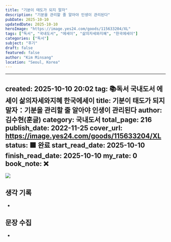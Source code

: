 ```yaml
---
title: "기분이 태도가 되지 말자"
description: "기분을 관리할 줄 알아야 인생이 관리된다"
pubDate: 2025-10-10
updatedDate: 2025-10-10
heroImage: "https://image.yes24.com/goods/115633204/XL"
tags: ["독서", "국내도서", "에세이", "삶의자세와지혜", "한국에세이"]
categories: ["독서"]
subject: "후기"
draft: false
featured: false
author: "Kim Minsang"
location: "Seoul, Korea"
---
```

---
created: 2025-10-10 20:02
tag: 📚독서 국내도서 에세이 삶의자세와지혜 한국에세이
title: 기분이 태도가 되지 말자：기분을 관리할 줄 알아야 인생이 관리된다
author: 김수현(훈글)
category: 국내도서
total_page: 216
publish_date: 2022-11-25
cover_url: https://image.yes24.com/goods/115633204/XL
status: 🟩 완료
start_read_date: 2025-10-10
finish_read_date: 2025-10-10
my_rate: 0
book_note: ❌
---
![](https://image.yes24.com/goods/115633204/XL)
## 생각 기록
- 

## 문장 수집
- 